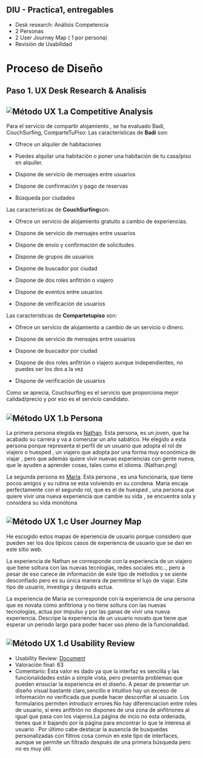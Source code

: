 ## DIU - Practica1, entregables




- Desk research: Análisis Competencia 
- 2 Personas 
- 2 User Journey Map  ( 1 por persona)
- Revisión de Usabilidad 


# Proceso de Diseño 

## Paso 1. UX Desk Research & Analisis 

![Método UX](../img/Competitive.png) 1.a Competitive Analysis
-----

Para el servicio de compartir alojamiento , se ha evaluado Badi, CouchSurfing, ComparteTuPiso:
Las características de **Badi** son:

- Ofrece un alquiler de habitaciones

- Puedes alquilar una habitación o poner una habitación de tu casa/piso en alquiler.

- Dispone de servicio de mensajes entre usuarios

- Dispone de confirmación y pago de reservas

- Búsqueda por ciudades

Las características de **CouchSurfing**son:

- Ofrece un servicio de alojamiento gratuito a cambio de experiencias.

- Dispone de servicio de mensajes entre usuarios

- Dispone de envio y confirmación de solicitudes

- Dispone de grupos de usuarios

- Dispone de buscador por ciudad

- Dispone de dos roles anfitrión o viajero

- Dispone de eventos entre usuarios

- Dispone de verificación de usuarios

Las características de **Compartetupiso** son:

- Ofrece un servicio de alojamiento a cambio de un servicio o dinero.

- Dispone de servicio de mensajes entre usuarios

- Dispone de buscador por ciudad

- Dispone de dos roles anfitrión o viajero aunque independientes, no puedes ser los dos a la vez

- Dispone de verificación de usuarios

Como se aprecia, Couchsurfing es el servicio que proporciona mejor calidad/precio y por eso es el servicio candidato.

![Método UX](../img/Persona.png) 1.b Persona
-----


 La primera persona elegida es [Nathan](https://github.com/migueg/DIU20/blob/master/P1/Nathan.PNG). Esta persona, es un joven, que ha acabado su carrera y va a comenzar un año sabático. He elegido a esta persona porque representa el perfil de un usuario que adopta el rol de viajero o huesped , un viajero que adopta por una forma muy económica de viajar , pero que además quiere vivir nuevas experiencias con gente nueva, que le ayuden a aprender cosas, tales como el idioma.
(Nathan.png)

La segunda persona es [Maria](https://github.com/migueg/DIU20/blob/master/P1/Maria.PNG). Esta persona , es una funcionaria, que tiene pocos amigos y su rutina se esta volviendo en su condena. Maria encaja perfectamente con el segundo rol, que es el de huesped , una persona que quiere vivir una nueva experiencia que cambie su vida , se encuentra sola y considera su vida monótona

![Método UX](../img/JourneyMap.png) 1.c User Journey Map
----


He escogido estos mapas de eperiencia de usuario porque considero que pueden ser los dos típicos casos de experiencia de usuario que se dan en este sitio web.

La experiencia de Nathan se corresponde con la experiencia de un viajero que tiene soltura con las nuevas tecnlogías, redes sociales etc.., pero a pesar de eso carece de información de este tipo de métodos y se siente desconfiado pero es su única manera de permitirse el lujo de viajar. Este tipo de usuario, investiga y después actua.

La experiencia de Maria se corresponde con la experiencia de una persona que es novata como anfitriona y no tiene soltura con las nuevas tecnologías, actua por impulso y por las ganas de vivir una nueva experiencia. Descripe la experiencia de un usuario novato que tiene que esperar un periodo largo para poder hacer uso pleno de la funcionalidad.

![Método UX](../img/usabilityReview.png) 1.d Usability Review
----

 - Usability Review: [Document](https://github.com/migueg/DIU20/blob/master/P1/Usability-review-template.xls)
 - Valoración final: 63
 - Comentario: Esta valor es dado ya que la interfaz es sencilla y las funcionalidades están a simple vista, pero presenta problemas 
que pueden ensuciar la experiencia en el diseño. A pesar de presentar un diseño visual bastante claro,sencillo e intuitivo hay un exceso de información no verificada que puede hacer desconfiar al usuario. Los formularios permiten introducir errores.No hay diferenciacion entre roles de usuario, si eres anfitrión no dispones de una zona de anfitriones al igual que pasa con los viajeros.La página de incio no esta ordenada, tienes que ir bajando por la página para encontrar lo que le interesa al usuario . Por último cabe destacar la ausencia de busquedas
personalizadas con filtros cosa común en este tipo de interfaces, aunque se permite un filtrado después de una primera búsqueda pero no es muy útil.

